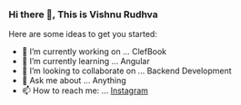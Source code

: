 ### Hi there 👋, This is Vishnu Rudhva

<!--
**vishnurudhva01/vishnurudhva01** is a ✨ _special_ ✨ repository because its `README.md` (this file) appears on your GitHub profile. -->

Here are some ideas to get you started:

- 🔭 I’m currently working on ... ClefBook
- 🌱 I’m currently learning ... Angular
- 👯 I’m looking to collaborate on ... Backend Development
- 💬 Ask me about ... Anything
- 📫 How to reach me: ... [Instagram](https://www.instagram.com/vishnu_rudhva)
